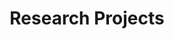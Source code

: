 ---
title: Research Projects
type: landing

sections:
  - block: portfolio
    content:
      title: Perception-Aware Planning
      filters:
        tags:
          - Perception-Aware
        
    design:
      columns: '1'
      view: showcase
      
  - block: portfolio
    content:
      title: User Planning with User Preferences
      filters:
        tags:
          - User-Planning
        
    design:
      columns: '1'
      view: showcase
---